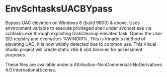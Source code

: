 # EnvSchtasksUACBYpass

Bypass UAC elevation on Windows 8 (build 9600) & above. Uses environment variable to execute privileged shell under svchost.exe via schtasks.exe through exploiting DiskCleanup elevated task. Opens the User SID registry and overwrites %WINDIR%. This is trinado's method of elavating UAC, it is now widely detected due to common use. This Visual Studio project will create static x86 & x64 binaries for assessment purposes.

These files are available under a Attribution-NonCommercial-NoDerivatives 4.0 International license.
